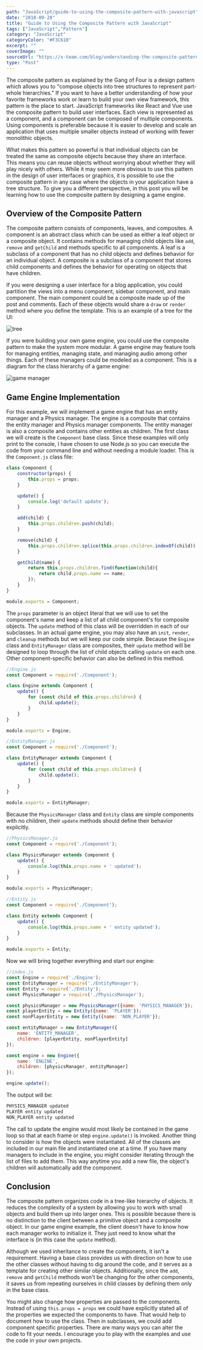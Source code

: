 ```yaml
---
path: "JavaScript/guide-to-using-the-composite-pattern-with-javascript"
date: "2018-09-28"
title: "Guide to Using the Composite Pattern with JavaScript"
tags: ["JavaScript","Pattern"]
category: "JavaScript"
categoryColor: "#F3C610"
excerpt: ""
coverImage: ""
sourceUrl: "https://x-team.com/blog/understanding-the-composite-pattern/"
type: "Post"
---
```


The composite pattern as explained by the Gang of Four is a design pattern which allows you to "compose objects into tree structures to represent part-whole hierarchies." If you want to have a better understanding of how your favorite frameworks work or learn to build your own view framework, this pattern is the place to start. JavaScript frameworks like React and Vue use the composite pattern to build user interfaces. Each view is represented as a component, and a component can be composed of multiple components. Using components is preferable because it is easier to develop and scale an application that uses multiple smaller objects instead of working with fewer monolithic objects.

What makes this pattern so powerful is that individual objects can be treated the same as composite objects because they share an interface. This means you can reuse objects without worrying about whether they will play nicely with others. While it may seem more obvious to use this pattern in the design of user interfaces or graphics, it is possible to use the composite pattern in any case where the objects in your application have a tree structure. To give you a different perspective, in this post you will be learning how to use the composite pattern by designing a game engine.

Overview of the Composite Pattern
---------------------------------

The composite pattern consists of components, leaves, and composites. A component is an abstract class which can be used as either a leaf object or a composite object. It contains methods for managing child objects like `add`, `remove` and `getChild` and methods specific to all components. A leaf is a subclass of a component that has no child objects and defines behavior for an individual object. A composite is a subclass of a component that stores child components and defines the behavior for operating on objects that have children.

If you were designing a user interface for a blog application, you could partition the views into a menu component, sidebar component, and main component. The main component could be a composite made up of the post and comments. Each of these objects would share a `draw` or `render` method where you define the template. This is an example of a tree for the UI:

![tree](https://res.cloudinary.com/dukp6c7f7/image/upload/f_auto,fl_lossy,q_auto/s3-ghost//2018/07/tree.png)

If you were building your own game engine, you could use the composite pattern to make the system more modular. A game engine may feature tools for managing entities, managing state, and managing audio among other things. Each of these managers could be modeled as a component. This is a diagram for the class hierarchy of a game engine:

![game manager](https://res.cloudinary.com/dukp6c7f7/image/upload/f_auto,fl_lossy,q_auto/s3-ghost//2018/07/Game-Manager.png)

Game Engine Implementation
--------------------------

For this example, we will implement a game engine that has an entity manager and a Physics manager. The engine is a composite that contains the entity manager and Physics manager components. The entity manager is also a composite and contains other entities as children. The first class we will create is the `Component` base class. Since these examples will only print to the console, I have chosen to use Node.js so you can execute the code from your command line and without needing a module loader. This is the `Component.js` class file:

```js
class Component {
    constructor(props) {
        this.props = props;
    }

    update() {
        console.log('default update');
    }

    add(child) {
        this.props.children.push(child);
    }

    remove(child) {
        this.props.children.splice(this.props.children.indexOf(child));
    }

    getChild(name) {
        return this.props.children.find(function(child){
            return child.props.name == name;
        });
    }
}

module.exports = Component;

```

The `props` parameter is an object literal that we will use to set the component's name and keep a list of all child component's for composite objects. The `update` method of this class will be overridden in each of our subclasses. In an actual game engine, you may also have an `init`, `render`, and `cleanup` methods but we will keep our code simple. Because the `Engine` class and `EntityManager` class are composites, their `update` method will be designed to loop through the list of child objects calling `update` on each one. Other component-specific behavior can also be defined in this method.

```js
//Engine.js
const Component = require('./Component');

class Engine extends Component {
    update() {
        for (const child of this.props.children) {
            child.update();
        }
    }
}

module.exports = Engine;

```

```js
//EntityManager.js
const Component = require('./Component');

class EntityManager extends Component {
    update() {
        for (const child of this.props.children) {
            child.update();
        }
    }
}

module.exports = EntityManager;

```

Because the `PhysicsManager` class and `Entity` class are simple components with no children, their `update` methods should define their behavior explicitly.

```js
//PhysicsManager.js
const Component = require('./Component');

class PhysicsManager extends Component {
    update() {
        console.log(this.props.name + ' updated');
    }
}

module.exports = PhysicsManager;

```

```js
//Entity.js
const Component = require('./Component');

class Entity extends Component {
    update() {
        console.log(this.props.name + ' entity updated');
    }
}

module.exports = Entity;

```

Now we will bring together everything and start our engine:

```js
//index.js
const Engine = require('./Engine');
const EntityManager = require('./EntityManager');
const Entity = require('./Entity');
const PhysicsManager = require('./PhysicsManager');

const physicsManager = new PhysicsManager({name: 'PHYSICS_MANAGER'});
const playerEntity = new Entity({name: 'PLAYER'});
const nonPlayerEntity = new Entity({name: 'NON_PLAYER'});

const entityManager = new EntityManager({
    name: 'ENTITY_MANAGER',
    children: [playerEntity, nonPlayerEntity]
});

const engine = new Engine({
    name: 'ENGINE',
    children: [physicsManager, entityManager]
});

engine.update();

```

The output will be:

```bash
PHYSICS_MANAGER updated
PLAYER entity updated
NON_PLAYER entity updated

```

The call to update the engine would most likely be contained in the game loop so that at each frame or step `engine.update()` is invoked. Another thing to consider is how the objects were instantiated. All of the classes are included in our main file and instantiated one at a time. If you have many managers to include in the engine, you might consider iterating through the list of files to add them. This way anytime you add a new file, the object's children will automatically add the component.

Conclusion
----------

The composite pattern organizes code in a tree-like hierarchy of objects. It reduces the complexity of a system by allowing you to work with small objects and build them up into larger ones. This is possible because there is no distinction to the client between a primitive object and a composite object. In our game engine example, the client doesn't have to know how each manager works to initialize it. They just need to know what the interface is (in this case the `update` method).

Although we used inheritance to create the components, it isn't a requirement. Having a base class provides us with direction on how to use the other classes without having to dig around the code, and it serves as a template for creating other similar objects. Additionally, since the `add`, `remove` and `getChild` methods won't be changing for the other components, it saves us from repeating ourselves in child classes by defining them only in the base class.

You might also change how properties are passed to the components. Instead of using `this.props = props` we could have explicitly stated all of the properties we expected the components to have. That would help to document how to use the class. Then in subclasses, we could add component specific properties. There are many ways you can alter the code to fit your needs. I encourage you to play with the examples and use the code in your own projects.
